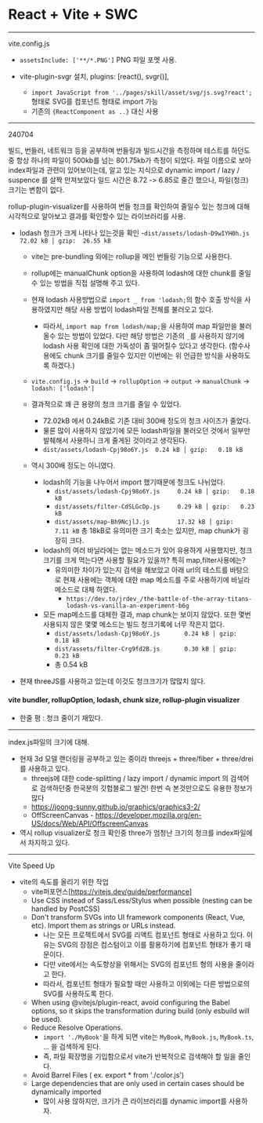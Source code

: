 # React + Vite + SWC

---

vite.config.js

- `assetsInclude: ['**/*.PNG']` PNG 파일 포멧 사용.

- vite-plugin-svgr 설치, plugins: [react(), svgr()],
  - `import JavaScript from '../pages/skill/asset/svg/js.svg?react';` 형태로 SVG를 컴포넌트 형태로 import 가능
  - 기존의 `{ReactComponent as ..}` 대신 사용

---

240704

빌드, 번들러, 네트워크 등을 공부하며 번들링과 빌드시간을 측정하며 테스트를 하던도중
항상 하나의 파일이 500kb를 넘는 801.75kb가 측정이 되었다.
파일 이름으로 보아 index파일과 관련이 있어보이는데, 알고 있는 지식으로 dynamic import / lazy / suspence 를 살짝 만져보았다
일드 시간은 8.72 -> 6.85로 줄긴 했으나, 파일(청크)크기는 변함이 없다.

rollup-plugin-visualizer를 사용하여 번들 청크를 확인하여 줄일수 있는 청크에 대해 시각적으로 알아보고 결과를 확인할수 있는 라이브러리를 사용.

- lodash 청크가 크게 나타나 있는것을 확인 -`dist/assets/lodash-D9wIYH0h.js  72.02 kB │ gzip:  26.55 kB`

  - vite는 pre-bundling 외에는 rollup을 메인 번들링 기능으로 사용한다.
  - rollup에는 manualChunk option을 사용하여 lodash에 대한 chunk를 줄일수 있는 방법을 직접 설명해 주고 있다.
  - 현재 lodash 사용방법으로 `import _ from 'lodash;`의 함수 호출 방식을 사용하였지만 해당 사용 방법이 lodash파일 전체를 불러오고 있다.
    - 따라서, `import map from lodash/map;`을 사용하여 map 파일만을 불러올수 있는 방법이 있었다. 다만 해당 방법은 기존의 `_`를 사용하지 않기에 lodash 사용 확인에 대한 가독성이 좀 떨어질수 있다고 생각한다. (함수사용에도 chunk 크기를 줄일수 있지만 이번에는 위 언급한 방식을 사용하도록 하겠다.)
  - `vite.config.js` -> `build` -> `rollupOption` -> `output` -> `manualChunk` -> `lodash: ['lodash']`

  - 결과적으로 꽤 큰 용량의 청크 크기를 줄일 수 있었다.

    - 72.02kB 에서 0.24kB로 기존 대비 300배 정도의 청크 사이즈가 줄었다.
    - 물론 많이 사용하지 않았기에 모든 lodash파일을 불러오던 것에서 일부만 발췌해서 사용하니 크게 줄게된 것이라고 생각된다.
    - `dist/assets/lodash-Cpj98o6Y.js  0.24 kB │ gzip:   0.18 kB`

  - 역시 300배 정도는 아니였다.
    - lodash의 기능을 나누어서 import 했기때문에 청크도 나뉘었다.
      - `dist/assets/lodash-Cpj98o6Y.js     0.24 kB │ gzip:   0.18 kB`
      - `dist/assets/filter-CdSLGcDp.js     0.29 kB │ gzip:   0.23 kB`
      - `dist/assets/map-Bh9NcjlJ.js        17.32 kB │ gzip:   7.11 kB`
        총 18kB로 유의미한 크기 축소는 있지만, map chunk가 굉장히 크다.
    - lodash의 여러 바닐라에는 없는 메소드가 있어 유용하게 사용했지만, 청크크기를 크게 먹는다면 사용할 필요가 있을까? 특히 map,filter사용에는?
      - 유의미한 차이가 있는지 검색을 해보았고 아래 url의 테스트를 바탕으로 현재 사용에는 객체에 대한 map 메소드를 주로 사용하기에 바닐라 메소드로 대체 하였다.
        - `https://dev.to/jrdev_/the-battle-of-the-array-titans-lodash-vs-vanilla-an-experiment-b6g`
    - 모든 map메소드를 대체한 결과, map chunk는 보이지 않았다. 또한 몇번 사용되지 않은 몇몇 메소드는 빌드 청크기록에 너무 작은지 없다.
      - `dist/assets/lodash-Cpj98o6Y.js       0.24 kB │ gzip:   0.18 kB`
      - `dist/assets/filter-Crg9fd2B.js       0.30 kB │ gzip:   0.23 kB`
      - 총 0.54 kB

- 현재 threeJS를 사용하고 있는데 이것도 청크크기가 많많치 않다.

#### vite bundler, rollupOption, lodash, chunk size, rollup-plugin visualizer

- 한줄 평 : 청크 줄이기 재밌다.

---

index.js파일의 크기에 대해.

- 현재 3d 모델 랜더링을 공부하고 있는 중이라 threejs + three/fiber + three/drei를 사용하고 있다.
  - threejs에 대한 code-splitting / lazy import / dynamic import 의 검색어로 검색하던중 한국분의 깃헙블로그 발견! 한번 슥 본것만으로도 유용한 정보가 많다
  - https://joong-sunny.github.io/graphics/graphics3-2/
  - OffScreenCanvas - https://developer.mozilla.org/en-US/docs/Web/API/OffscreenCanvas
- 역시 rollup visualizer로 청크 확인중 three가 엄청난 크기의 청크를 index파일에서 차지하고 있다.

---

Vite Speed Up

- vite의 속도를 올리기 위한 작업
  - vite퍼포먼스[https://vitejs.dev/guide/performance]
  - Use CSS instead of Sass/Less/Stylus when possible (nesting can be handled by PostCSS)
  - Don't transform SVGs into UI framework components (React, Vue, etc). Import them as strings or URLs instead.
    - 나는 모든 프로젝트에서 SVG를 리액트 컴포넌트 형태로 사용하고 있다. 이유는 SVG의 장점은 컴스텀이고 이를 활용하기에 컴포넌트 형태가 좋기 때문이다.
    - 다만 vite에서는 속도향상을 위해서는 SVG의 컴포넌트 형의 사용을 줄이라고 한다.
    - 따라서, 컴포넌트 형태가 필요할 때만 사용하고 이외에는 다른 방법으로의 SVG를 사용하도록 한다.
  - When using @vitejs/plugin-react, avoid configuring the Babel options, so it skips the transformation during build (only esbuild will be used).
  - Reduce Resolve Operations.
    - `import './MyBook'`을 하게 되면 vite는 `MyBook`, `MyBook.js`, `MyBook.ts`, ... 을 검색하게 된다.
    - 즉, 파일 확장명을 기입함으로서 vite가 반복적으로 검색해야 할 일을 줄인다.
  - Avoid Barrel Files ( ex. export \* from './color.js')
  - Large dependencies that are only used in certain cases should be dynamically imported
    - 많이 사용 않하지만, 크기가 큰 라이브러리를 dynamic import를 사용하자.
